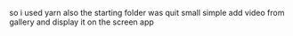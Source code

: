 so i used yarn also the starting folder was quit small simple add video from gallery and display it on the screen app 
